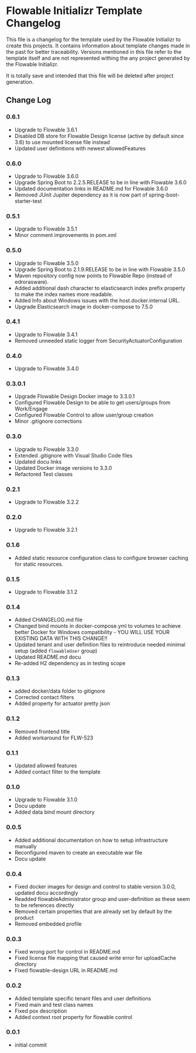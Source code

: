 # Flowable Initializr Template Changelog

This file is a changelog for the template used by the Flowable Initializr to create this projects.
It contains information about template changes made in the past for better traceability. Versions
mentioned in this file refer to the template itself and are not represented withing the any project
generated by the Flowable Initializr.

It is totally save and intended that this file will be deleted after project generation.

## Change Log

### 0.6.1
- Upgrade to Flowable 3.6.1
- Disabled DB store for Flowable Design license (active by default since 3.6) to use mounted license file instead
- Updated user definitions with newest allowedFeatures

### 0.6.0
- Upgrade to Flowable 3.6.0
- Upgrade Spring Boot to 2.2.5.RELEASE to be in line with Flowable 3.6.0
- Updated documentation links in README.md for Flowable 3.6.0
- Removed JUnit Jupiter dependency as it is now part of spring-boot-starter-test

### 0.5.1
- Upgrade to Flowable 3.5.1
- Minor comment improvements in pom.xml

### 0.5.0
- Upgrade to Flowable 3.5.0
- Upgrade Spring Boot to 2.1.9.RELEASE to be in line with Flowable 3.5.0
- Maven repository config now points to Flowable Repo (instead of edrorasware).
- Added additional dash character to elasticsearch index prefix property to make the index names more readable.
- Added Info about Windows issues with the host.docker.internal URL.
- Upgrade Elasticsearch image in docker-compose to 7.5.0

### 0.4.1
- Upgrade to Flowable 3.4.1
- Removed unneeded static logger from SecurityActuatorConfiguration

### 0.4.0
- Upgrade to Flowable 3.4.0

### 0.3.0.1
- Upgrade Flowable Design Docker image to 3.3.0.1
- Configured Flowable Design to be able to get users/groups from Work/Engage
- Configured Flowable Control to allow user/group creation
- Minor .gitignore corrections

### 0.3.0
- Upgrade to Flowable 3.3.0
- Extended .gitignore with Visual Studio Code files
- Updated docu links
- Updated Docker image versions to 3.3.0
- Refactored Test classes

### 0.2.1
- Upgrade to Flowable 3.2.2

### 0.2.0
- Upgrade to Flowable 3.2.1

### 0.1.6
- Added static resource configuration class to configure browser caching for static resources.

### 0.1.5
- Upgrade to Flowable 3.1.2

### 0.1.4
- Added CHANGELOG.md file
- Changed bind mounts in docker-compose.yml to volumes to achieve better Docker for Windows compatibility - YOU WILL USE YOUR EXISTING DATA WITH THIS CHANGE!!
- Updated tenant and user definition files to reintroduce needed minimal setup (added `flowableUser` group)
- Updated README.md docu
- Re-added H2 dependency as in testing scope 

### 0.1.3
- added docker/data folder to gitignore
- Corrected contact filters
- Added property for actuator pretty json

### 0.1.2
- Removed frontend title
- Added workaround for FLW-523

### 0.1.1
- Updated allowed features
- Added contact filter to the template

### 0.1.0
- Upgrade to Flowable 3.1.0
- Docu update
- Added data bind mount directory

### 0.0.5
- Added additional documentation on how to setup infrastructure manually
- Reconfigured maven to create an executable war file
- Docu update

### 0.0.4
- Fixed docker images for design and control to stable version 3.0.0, updated docu accordingly
- Readded flowableAdministrator group and user-definition as these seem to be references directly
- Removed certain properties that are already set by default by the product
- Removed embedded profile

### 0.0.3
- Fixed wrong port for control in README.md
- Fixed license file mapping that caused write error for uploadCache directory
- Fixed flowable-design URL in README.md

### 0.0.2
- Added template specific tenant files and user definitions
- Fixed main and test class names
- Fixed pox description
- Added context root property for flowable control

### 0.0.1
- initial commit
